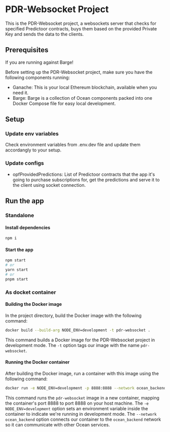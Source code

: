 # PDR-Websocket Project

This is the PDR-Websocket project, a websockets server that checks for specified Predictoor contracts, buys them based on the provided Private Key and sends the data to the clients.

## Prerequisites
If you are running against Barge!

Before setting up the PDR-Websocket project, make sure you have the following components running:

- Ganache: This is your local Ethereum blockchain, available when you need it.
- Barge: Barge is a collection of Ocean components packed into one Docker Compose file for easy local development.

## Setup

### Update env variables

Check environment variables from .env.dev file and update them accordangly to your setup.

### Update configs

- opfProvidedPredictions: List of Predictoor contracts that the app it's going to purchase subscriptions for, get the predictions and serve it to the client using socket connection.


## Run the app

### Standalone

#### Install dependencies

```bash
npm i
```

#### Start the app

```bash
npm start
# or
yarn start
# or
pnpm start
```

### As docket container

#### Building the Docker image

In the project directory, build the Docker image with the following command:

```bash
docker build --build-arg NODE_ENV=development -t pdr-websocket .
```

This command builds a Docker image for the PDR-Websocket project in development mode. The `-t` option tags our image with the name `pdr-websocket`.

#### Running the Docker container

After building the Docker image, run a container with this image using the following command:

```bash
docker run -e NODE_ENV=development -p 8888:8888 --network ocean_backend -d pdr-websocket
```

This command runs the `pdr-websocket` image in a new container, mapping the container's port 8888 to port 8888 on your host machine. The `-e NODE_ENV=development` option sets an environment variable inside the container to indicate we're running in development mode. The `--network ocean_backend` option connects our container to the `ocean_backend` network so it can communicate with other Ocean services.
